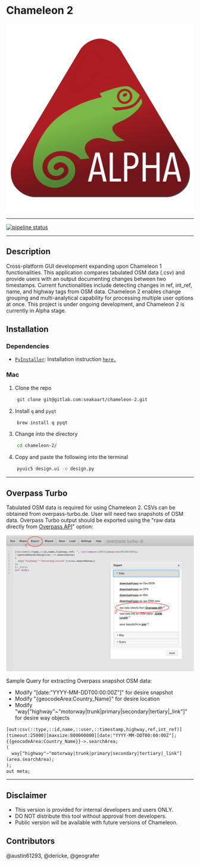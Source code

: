 # Chameleon 2
![chameleon-logo](./chameleonalpha.png)

- - -

[![pipeline status](https://gitlab.com/seakaart/chameleon-2/badges/master/pipeline.svg)](https://gitlab.com/seakaart/chameleon-2/commits/master)

- - -

## Description

Cross-platform GUI development expanding upon Chameleon 1 functionalities. This application compares tabulated OSM data (.csv) and provide users with an output documenting changes between two timestamps. Current functionalities include detecting changes in ref, int_ref, name, and highway tags from OSM data. Chameleon 2 enables change grouping and multi-analytical capability for processing multiple user options at once. This project is under ongoing development, and Chameleon 2 is currently in Alpha stage.

## Installation

### Dependencies

* [`PyInstaller`](https://github.com/pyinstaller/pyinstaller): Installation instruction [`here.`](https://pyinstaller.readthedocs.io/en/v3.3.1/installation.html)

### Mac

1. Clone the repo

```bash
	git clone git@gitlab.com:seakaart/chameleon-2.git
```
2. Install `q` and `pyqt`
	
```bash 
	brew install q pyqt
```

3. Change into the directory

```bash 
	cd chameleon-2/
```

4. Copy and paste the following into the terminal

```bash
 	pyuic5 design.ui -o design.py
```

- - -

## Overpass Turbo

Tabulated OSM data is required for using Chameleon 2. CSVs can be obtained from overpass-turbo.de. User will need two snapshots of OSM data. Overpass Turbo output should be exported using the "raw data directly from <u>Overpass API</u>" option:

![direct-download](./direct-download.png)

 Sample Query for extracting Overpass snapshot OSM data:
 - Modify "[date:"YYYY-MM-DDT00:00:00Z"]" for desire snapshot
 - Modify "{geocodeArea:Country_Name}" for desire location
 - Modify "way["highway"~"motorway|trunk|primary|secondary|tertiary|_link"]" for desire way objects

```
[out:csv(::type,::id,name,::user,::timestamp,highway,ref,int_ref)][timeout:25000][maxsize:800000000][date:"YYYY-MM-DDT00:00:00Z"];
{{geocodeArea:Country_Name}}->.searchArea;
(
  way["highway"~"motorway|trunk|primary|secondary|tertiary|_link"](area.searchArea);
);
out meta;
```
- - -

## Disclaimer
- This version is provided for internal developers and users ONLY.
- DO NOT distribute this tool without approval from developers.
- Public version will be available with future versions of Chameleon.

## Contributors
@austin61293, @dericke, @geografer